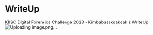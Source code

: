 # WriteUp
KIISC Digital Forensics Challenge 2023 - Kimbabasaksaksak's WriteUp
![Uploading image.png…]()
